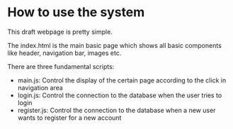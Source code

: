 How to use the system
=====================
This draft webpage is pretty simple.

The index.html is the main basic page which shows all basic components like header, navigation bar, images etc.

There are three fundamental scripts:
* main.js: Control the display of the certain page according to the click in navigation area
* login.js: Control the connection to the database when the user tries to login
* register.js: Control the connection to the database when a new user wants to register for a new account

